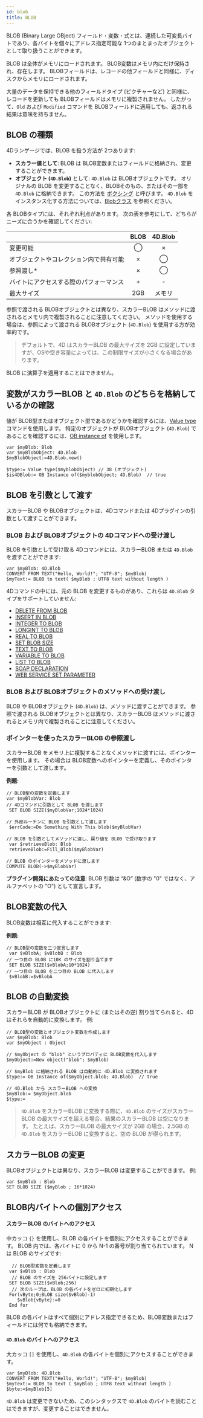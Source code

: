 ```yaml
---
id: blob
title: BLOB
---
```


BLOB (Binary Large OBject) フィールド・変数・式とは、連続した可変長バイトであり、各バイトを個々にアドレス指定可能な 1つのまとまったオブジェクトとして取り扱うことができます。

BLOB は全体がメモリにロードされます。 BLOB変数はメモリ内にだけ保持され、存在します。 BLOBフィールドは、レコードの他フィールドと同様に、ディスクからメモリにロードされます。

大量のデータを保持できる他のフィールドタイプ (ピクチャーなど) と同様に、レコードを更新しても BLOBフィールドはメモリに複製されません。 したがって、`Old` および `Modified` コマンドを BLOBフィールドに適用しても、返される結果は意味を持ちません。

## BLOB の種類

4Dランゲージでは、BLOB を扱う方法が 2つあります:

- **スカラー値として**: BLOB は BLOB変数またはフィールドに格納され、変更することができます。
- **オブジェクト (`4D.Blob`)** として: `4D.Blob` は BLOBオブジェクトです。 オリジナルの BLOB を変更することなく、BLOBそのもの、またはその一部を `4D.Blob` に格納できます。 この方法を [ボクシング](https://ja.wikipedia.org/wiki/%E3%83%9C%E3%83%83%E3%82%AF%E3%82%B9%E5%8C%96) と呼びます。 `4D.Blob` をインスタンス化する方法については、[Blobクラス](../API/BlobClass.md) を参照ください。

各 BLOBタイプには、それぞれ利点があります。 次の表を参考にして、どちらがニーズに合うかを確認してください:

|                     | BLOB | 4D.Blob |
| ------------------- | :--: | :---------------------: |
| 変更可能                |   ◯  |            ×            |
| オブジェクトやコレクション内で共有可能 |   ×  |            ◯            |
| 参照渡し\*              |   ×  |            ◯            |
| バイトにアクセスする際のパフォーマンス |   +  |            -            |
| 最大サイズ               |  2GB |           メモリ           |

参照で渡される BLOBオブジェクトとは異なり、スカラーBLOB はメソッドに渡されるとメモリ内で複製されることに注意してください。 メソッドを使用する場合は、参照によって渡される BLOBオブジェクト (`4D.Blob`) を使用する方が効率的です。

> デフォルトで、4D はスカラーBLOB の最大サイズを 2GB に設定していますが、OSや空き容量によっては、この制限サイズが小さくなる場合があります。

BLOB に演算子を適用することはできません。

## 変数がスカラーBLOB と `4D.Blob` のどちらを格納しているかの確認

値が BLOB型またはオブジェクト型であるかどうかを確認するには、[Value type](https://doc.4d.com/4dv20/help/command/ja/page1509.html) コマンドを使用します。
特定のオブジェクトが BLOBオブジェクト (`4D.Blob`) であることを確認するには、[OB instance of](https://doc.4d.com/4dv20/help/command/ja/page1731.html) を使用します。

```4d
var $myBlob: Blob
var $myBlobObject: 4D.Blob
$myBlobObject:=4D.Blob.new()

$type:= Value type($myblobObject) // 38 (オブジェクト)
$is4DBlob:= OB Instance of($myblobObject; 4D.Blob)  // true
```

## BLOB を引数として渡す

スカラーBLOB や BLOBオブジェクトは、4Dコマンドまたは 4Dプラグインの引数として渡すことができます。

### BLOB および BLOBオブジェクトの 4Dコマンドへの受け渡し

BLOB を引数として受け取る 4Dコマンドには、スカラーBLOB または `4D.Blob` を渡すことができます:

```4d
var $myBlob: 4D.Blob
CONVERT FROM TEXT("Hello, World!"; "UTF-8"; $myBlob)
$myText:= BLOB to text( $myBlob ; UTF8 text without length )
```

4Dコマンドの中には、元の BLOB を変更するものがあり、これらは `4D.Blob` タイプをサポートしていません:

- [DELETE FROM BLOB](https://doc.4d.com/4dv19/help/command/ja/page560.html)
- [INSERT IN BLOB](https://doc.4d.com/4dv19/help/command/ja/page559.html)
- [INTEGER TO BLOB](https://doc.4d.com/4dv19/help/command/ja/page548.html)
- [LONGINT TO BLOB](https://doc.4d.com/4dv19/help/command/ja/page550.html)
- [REAL TO BLOB](https://doc.4d.com/4dv19/help/command/ja/page552.html)
- [SET BLOB SIZE](https://doc.4d.com/4dv19/help/command/ja/page606.html)
- [TEXT TO BLOB](https://doc.4d.com/4dv19/help/command/ja/page554.html)
- [VARIABLE TO BLOB](https://doc.4d.com/4dv19/help/command/ja/page532.html)
- [LIST TO BLOB](https://doc.4d.com/4dv19/help/command/ja/page556.html)
- [SOAP DECLARATION](https://doc.4d.com/4dv19/help/command/ja/page782.html)
- [WEB SERVICE SET PARAMETER](https://doc.4d.com/4dv19/help/command/ja/page777.html)

### BLOB および BLOBオブジェクトのメソッドへの受け渡し

BLOB や BLOBオブジェクト (`4D.Blob`) は、メソッドに渡すことができます。 参照で渡される BLOBオブジェクトとは異なり、スカラーBLOB はメソッドに渡されるとメモリ内で複製されることに注意してください。

### ポインターを使ったスカラーBLOB の参照渡し

スカラーBLOB をメモリ上に複製することなくメソッドに渡すには、ポインターを使用します。 その場合は BLOB変数へのポインターを定義し、そのポインターを引数として渡します。

**例題:**

```4d
// BLOB型の変数を定義します
var $myBlobVar: Blob
// 4Dコマンドに引数として BLOB を渡します
 SET BLOB SIZE($myBlobVar;1024*1024)
```

```4d
// 外部ルーチンに BLOB を引数として渡します
 $errCode:=Do Something With This blob($myBlobVar)
```

```4d
// BLOB を引数としてメソッドに渡し、戻り値を BLOB で受け取ります
 var $retrieveBlob: Blob
 retrieveBlob:=Fill_Blob($myBlobVar)
```

```4d
// BLOB のポインターをメソッドに渡します
COMPUTE BLOB(->$myBlobVar)
```

**プラグイン開発にあたっての注意**: BLOB 引数は “&O” (数字の "0" ではなく、アルファベットの "O") として宣言します。

## BLOB変数の代入

BLOB変数は相互に代入することができます:

**例題:**

```4d
// BLOB型の変数を二つ宣言します
 var $vBlobA; $vBlobB : Blob
// 一つ目の BLOB に10K のサイズを割り当てます
 SET BLOB SIZE($vBlobA;10*1024)
// 一つ目の BLOB を二つ目の BLOB に代入します
 $vBlobB:=$vBlobA
```

## BLOB の自動変換

スカラーBLOB が BLOBオブジェクトに (またはその逆) 割り当てられると、4Dはそれらを自動的に変換します。 例:

```4d
// BLOB型の変数とオブジェクト変数を作成します
var $myBlob: Blob
var $myObject : Object

// $myObject の "blob" というプロパティに BLOB変数を代入します
$myObject:=New object("blob"; $myBlob)

// $myBlob に格納される BLOB は自動的に 4D.Blob に変換されます
$type:= OB Instance of($myObject.blob; 4D.Blob)  // true

// 4D.Blob から スカラーBLOB への変換
$myBlob:= $myObject.blob
$type:=
```

> `4D.Blob` をスカラーBLOB に変換する際に、`4D.Blob` のサイズがスカラーBLOB の最大サイズを超える場合、結果のスカラーBLOB は空になります。
> たとえば、スカラーBLOB の最大サイズが 2GB の場合、2.5GB の `4D.Blob` をスカラーBLOB に変換すると、空の BLOB が得られます。

## スカラーBLOB の変更

BLOBオブジェクトとは異なり、スカラーBLOB は変更することができます。 例:

```4d
var $myBlob : Blob
SET BLOB SIZE ($myBlob ; 16*1024)
```

## BLOB内バイトへの個別アクセス

#### スカラーBLOB のバイトへのアクセス

中カッコ `{}` を使用し、BLOB の各バイトを個別にアクセスすることができます。 BLOB 内では、各バイトに 0 から N-1 の番号が割り当てられています。 N は BLOB のサイズです:

```4d
  // BLOB型変数を定義します
 var $vBlob : Blob
  // BLOB のサイズを 256バイトに設定します
 SET BLOB SIZE($vBlob;256)
  // 次のループは、BLOB の各バイトをゼロに初期化します
 For(vByte;0;BLOB size($vBlob)-1)
    $vBlob{vByte}:=0
 End for
```

BLOB の各バイトはすべて個別にアドレス指定できるため、BLOB変数またはフィールドには何でも格納できます。

#### `4D.Blob` のバイトへのアクセス

大カッコ `[]` を使用し、`4D.Blob` の各バイトを個別にアクセスすることができます。

```4d
var $myBlob: 4D.Blob
CONVERT FROM TEXT("Hello, World!"; "UTF-8"; $myBlob)
$myText:= BLOB to text ( $myBlob ; UTF8 text without length )
$byte:=$myBlob[5]
```

`4D.Blob` は変更できないため、このシンタックスで `4D.Blob` のバイトを読むことはできますが、変更することはできません。
